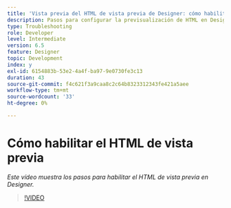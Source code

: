 ```yaml
---
title: 'Vista previa del HTML de vista previa de Designer: cómo habilitar el HTML de vista previa'
description: Pasos para configurar la previsualización de HTML en Designer
type: Troubleshooting
role: Developer
level: Intermediate
version: 6.5
feature: Designer
topic: Development
index: y
exl-id: 6154883b-53e2-4a4f-ba97-9e0730fe3c13
duration: 43
source-git-commit: f4c621f3a9caa8c2c64b8323312343fe421a5aee
workflow-type: tm+mt
source-wordcount: '33'
ht-degree: 0%

---
```



# Cómo habilitar el HTML de vista previa

*Este vídeo muestra los pasos para habilitar el HTML de vista previa en Designer.*

>[!VIDEO](https://video.tv.adobe.com/v/335498?quality=12&learn=on)
